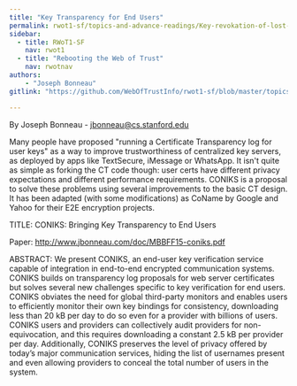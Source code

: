 ```yaml
---
title: "Key Transparency for End Users"
permalink: rwot1-sf/topics-and-advance-readings/Key-revokation-of-lost-and-stolen-keys/
sidebar:
  - title: RWoT1-SF
    nav: rwot1
  - title: "Rebooting the Web of Trust"
    nav: rwotnav
authors:
	- "Joseph Bonneau"
gitlink: "https://github.com/WebOfTrustInfo/rwot1-sf/blob/master/topics-and-advance-readings/key-transparency-for-end-users.md"

---
```


By Joseph Bonneau - jbonneau@cs.stanford.edu

Many people have proposed "running a Certificate Transparency log for user keys" as a way to improve trustworthiness of centralized key servers, as deployed by apps like TextSecure, iMessage or WhatsApp. It isn't quite as simple as forking the CT code though: user certs have different privacy expectations and different performance requirements. CONIKS is a proposal to solve these problems using several improvements to the basic CT design. It has been adapted (with some modifications) as CoName by Google and Yahoo for their E2E encryption projects.

TITLE: CONIKS: Bringing Key Transparency to End Users

Paper: http://www.jbonneau.com/doc/MBBFF15-coniks.pdf

ABSTRACT: We present CONIKS, an end-user key verification service capable of integration in end-to-end encrypted communication systems. CONIKS builds on transparency log proposals for web server certificates but solves several
new challenges specific to key verification for end users. CONIKS obviates the need for global third-party
monitors and enables users to efficiently monitor their own key bindings for consistency, downloading less than
20 kB per day to do so even for a provider with billions of users. CONIKS users and providers can collectively
audit providers for non-equivocation, and this requires downloading a constant 2.5 kB per provider per day. Additionally,
CONIKS preserves the level of privacy offered by today’s major communication services, hiding the list of usernames present and even allowing providers to conceal the total number of users in the system.
